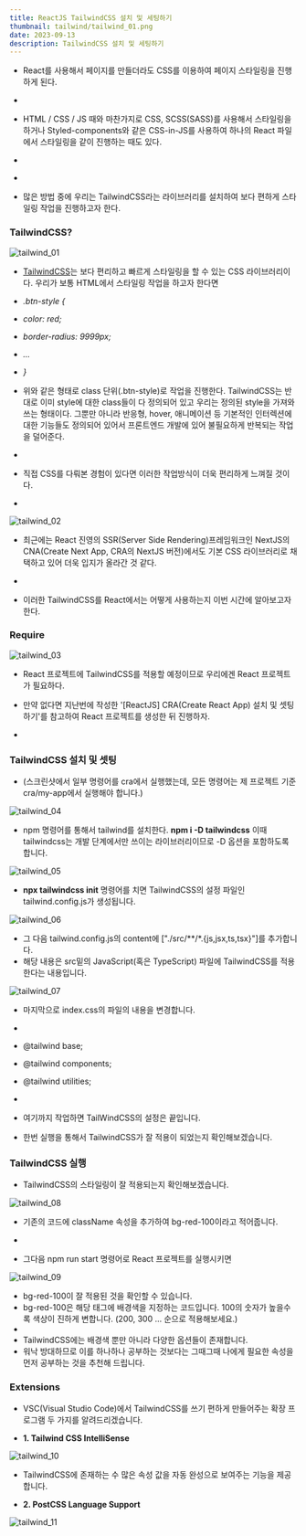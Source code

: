 ```yaml
---
title: ReactJS TailwindCSS 설치 및 세팅하기
thumbnail: tailwind/tailwind_01.png
date: 2023-09-13
description: TailwindCSS 설치 및 세팅하기
---
```


- React를 사용해서 페이지를 만들더라도 CSS를 이용하여 페이지 스타일링을 진행하게 된다.

- &nbsp;
- HTML / CSS / JS 때와 마찬가지로 CSS, SCSS(SASS)를 사용해서 스타일링을 하거나 Styled-components와 같은 CSS-in-JS를 사용하여 하나의 React 파일에서 스타일링을 같이 진행하는 때도 있다.

- &nbsp;
- &nbsp;

- 많은 방법 중에 우리는 TailwindCSS라는 라이브러리를 설치하여 보다 편하게 스타일링 작업을 진행하고자 한다.

### **TailwindCSS?**

![tailwind_01](/images/tailwind/tailwind_01.png)

- [TailwindCSS](https://tailwindcss.com/)는 보다 편리하고 빠르게 스타일링을 할 수 있는 CSS 라이브러리이다.
  우리가 보통 HTML에서 스타일링 작업을 하고자 한다면

- _.btn-style {_
- _color: red;_
- _border-radius: 9999px;_
- _..._
- _}_

- 위와 같은 형태로 class 단위(.btn-style)로 작업을 진행한다.
  TailwindCSS는 반대로 이미 style에 대한 class들이 다 정의되어 있고 우리는 정의된 style을 가져와 쓰는 형태이다.
  그뿐만 아니라 반응형, hover, 애니메이션 등 기본적인 인터렉션에 대한 기능들도 정의되어 있어서 프론트엔드 개발에 있어 불필요하게 반복되는 작업을 덜어준다.

- &nbsp;
- 직접 CSS를 다뤄본 경험이 있다면 이러한 작업방식이 더욱 편리하게 느껴질 것이다.

- &nbsp;

![tailwind_02](/images/tailwind/tailwind_02.png)

- 최근에는 React 진영의 SSR(Server Side Rendering)프레임워크인 NextJS의 CNA(Create Next App, CRA의 NextJS 버전)에서도 기본 CSS 라이브러리로 채택하고 있어 더욱 입지가 올라간 것 같다.

- &nbsp;

- 이러한 TailwindCSS를 React에서는 어떻게 사용하는지 이번 시간에 알아보고자 한다.

### Require

![tailwind_03](/images/tailwind/tailwind_03.png)

- React 프로젝트에 TailwindCSS를 적용할 예정이므로 우리에겐 React 프로젝트가 필요하다.
- 만약 없다면 지난번에 작성한 '[ReactJS] CRA(Create React App) 설치 및 셋팅하기'를 참고하여 React 프로젝트를 생성한 뒤 진행하자.

- &nbsp;

### TailwindCSS 설치 및 셋팅

- (스크린샷에서 일부 명령어를 cra에서 실행했는데, 모든 명령어는 제 프로젝트 기준 cra/my-app에서 실행해야 합니다.)

![tailwind_04](/images/tailwind/tailwind_04.png)

- npm 명령어를 통해서 tailwind를 설치한다. **npm i -D tailwindcss**
  이때 tailwindcss는 개발 단계에서만 쓰이는 라이브러리이므로 -D 옵션을 포함하도록 합니다.

![tailwind_05](/images/tailwind/tailwind_05.png)

- **npx tailwindcss init** 명령어를 치면 TailwindCSS의 설정 파일인 tailwind.config.js가 생성됩니다.

![tailwind_06](/images/tailwind/tailwind_06.png)

- 그 다음 tailwind.config.js의 content에 ["./src/**/*.{js,jsx,ts,tsx}"]를 추가합니다.
- 해당 내용은 src밑의 JavaScript(혹은 TypeScript) 파일에 TailwindCSS를 적용한다는 내용입니다.

![tailwind_07](/images/tailwind/tailwind_07.png)

- 마지막으로 index.css의 파일의 내용을 변경합니다.

- &nbsp;

- @tailwind base;
- @tailwind components;
- @tailwind utilities;

- &nbsp;

- 여기까지 작업하면 TailWindCSS의 설정은 끝입니다.
- 한번 실행을 통해서 TailwindCSS가 잘 적용이 되었는지 확인해보겠습니다.

### TailwindCSS 실행

- TailwindCSS의 스타일링이 잘 적용되는지 확인해보겠습니다.

![tailwind_08](/images/tailwind/tailwind_08.png)

- 기존의 코드에 className 속성을 추가하여 bg-red-100이라고 적어줍니다.
- &nbsp;

- 그다음 npm run start 명령어로 React 프로젝트를 실행시키면

![tailwind_09](/images/tailwind/tailwind_09.png)

- bg-red-100이 잘 적용된 것을 확인할 수 있습니다.
- bg-red-100은 해당 태그에 배경색을 지정하는 코드입니다. 100의 숫자가 높을수록 색상이 진하게 변합니다. (200, 300 ... 순으로 적용해보세요.)
- &nbsp;
- TailwindCSS에는 배경색 뿐만 아니라 다양한 옵션들이 존재합니다.
- 워낙 방대하므로 이를 하나하나 공부하는 것보다는 그때그때 나에게 필요한 속성을 먼저 공부하는 것을 추천해 드립니다.

### Extensions

- VSC(Visual Studio Code)에서 TailwindCSS를 쓰기 편하게 만들어주는 확장 프로그램 두 가지를 알려드리겠습니다.

- **1. Tailwind CSS IntelliSense**

![tailwind_10](/images/tailwind/tailwind_10.png)

- TailwindCSS에 존재하는 수 많은 속성 값을 자동 완성으로 보여주는 기능을 제공합니다.

- **2. PostCSS Language Support**

![tailwind_11](/images/tailwind/tailwind_11.png)
